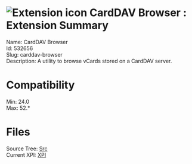 # ![Extension icon](https://addons.thunderbird.net/user-media/addon_icons/532/532656-64.png?modified=1568029752) CardDAV Browser : Extension Summary

Name: CardDAV Browser  
Id: 532656  
Slug: carddav-browser  
Description: A utility to browse vCards stored on a CardDAV server.
  

# Compatibility
Min: 24.0  
Max: 52.*  

# Files

Source Tree: [Src](C:/Dev/Thunderbird/ThunderKdB/xall/xOther/532656-carddav-browser/src)  
Current XPI: [XPI](C:/Dev/Thunderbird/ThunderKdB/xall/xOther/532656-carddav-browser/xpi)  



